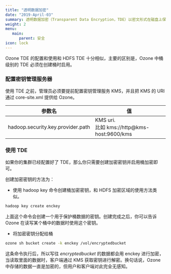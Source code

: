 ```yaml
---
title: "透明数据加密"
date: "2019-April-03"
summary: 透明数据加密（Transparent Data Encryption，TDE）以密文形式在磁盘上保存数据，但可以在用户访问的时候自动进行解密。
weight: 2
menu:
   main:
      parent: 安全
icon: lock
---
```

<!---
  Licensed to the Apache Software Foundation (ASF) under one or more
  contributor license agreements.  See the NOTICE file distributed with
  this work for additional information regarding copyright ownership.
  The ASF licenses this file to You under the Apache License, Version 2.0
  (the "License"); you may not use this file except in compliance with
  the License.  You may obtain a copy of the License at

      http://www.apache.org/licenses/LICENSE-2.0

  Unless required by applicable law or agreed to in writing, software
  distributed under the License is distributed on an "AS IS" BASIS,
  WITHOUT WARRANTIES OR CONDITIONS OF ANY KIND, either express or implied.
  See the License for the specific language governing permissions and
  limitations under the License.
-->

Ozone TDE 的配置和使用和 HDFS TDE 十分相似，主要的区别是，Ozone 中桶级别的 TDE 必须在创建桶时启用。

### 配置密钥管理服务器

使用 TDE 之前，管理员必须要提前配置密钥管理服务 KMS，并且把 KMS 的 URI 通过 core-site.xml 提供给 Ozone。

参数名 |  值
-----------------------------------|-----------------------------------------
hadoop.security.key.provider.path  | KMS uri. <br> 比如 kms://http@kms-host:9600/kms

### 使用 TDE
如果你的集群已经配置好了 TDE，那么你只需要创建加密密钥并启用桶加密即可。

创建加密密钥的方法为：
   * 使用 hadoop key 命令创建桶加密密钥，和 HDFS 加密区域的使用方法类似。

  ```bash
  hadoop key create enckey
  ```
  上面这个命令会创建一个用于保护桶数据的密钥。创建完成之后，你可以告诉 Ozone 在读写某个桶中的数据时使用这个密钥。

   * 将加密密钥分配给桶

  ```bash
  ozone sh bucket create -k enckey /vol/encryptedbucket
  ```

这条命令执行后，所以写往 _encryptedbucket_ 的数据都会用 enckey 进行加密，当读取里面的数据时，客户端通过 KMS 获取密钥进行解密。换句话说，Ozone 中存储的数据一直是加密的，但用户和客户端对此完全无感知。
